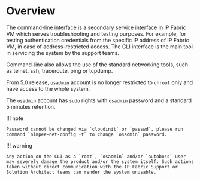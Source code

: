 # Overview

The command-line interface is a secondary service interface in IP Fabric VM which serves troubleshooting and testing purposes. For example, for testing authentication credentials from the specific IP address of IP
Fabric VM, in case of address-restricted access. The CLI interface is the main tool in servicing the system by the support teams.

Command-line also allows the use of the standard networking tools, such as telnet, ssh, traceroute, ping or tcpdump.

From 5.0 release, `osadmin` account is no longer restricted to `chroot` only and have access to the whole system.

The `osadmin` account has `sudo` rights with `osadmin` password and a standard 5 minutes retention.

!!! note

    Password cannot be changed via `cloudinit` or `passwd`, please run command `nimpee-net-config -t` to change `osadmin` password.

!!! warning

    Any action on the CLI as a `root`, `osadmin` and/or `autoboss` user may severely damage the product and/or the system itself. Such actions taken without direct communication with the IP Fabric Support or Solution Architect teams can render the system unusable.
